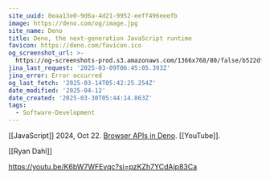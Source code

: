 ```yaml
---
site_uuid: 8eaa13e0-9d6a-4d21-9952-eeff496eeefb
image: https://deno.com/og/image.jpg
site_name: Deno
title: Deno, the next-generation JavaScript runtime
favicon: https://deno.com/favicon.ico
og_screenshot_url: >-
  https://og-screenshots-prod.s3.amazonaws.com/1366x768/80/false/b522df73c3c721cecfeace16be81bacfcd9b06006fde40fca32e86c2c35d3358.jpeg
jina_last_request: '2025-03-09T06:45:05.393Z'
jina_error: Error occurred
og_last_fetch: '2025-03-14T05:42:25.254Z'
date_modified: '2025-04-12'
date_created: '2025-03-30T05:44:14.863Z'
tags:
  - Software-Development
---
```














[[JavaScript]]
2024, Oct 22. [Browser APIs in Deno](https://youtu.be/oxVwTT-rZRo?si=CecGWY_xtAG3NbBz). [[YouTube]].

[[Ryan Dahl]]

https://youtu.be/K6bW7WFEvqc?si=pzKZh7YCdAjp83Ca
